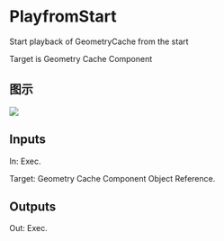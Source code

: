 # PlayfromStart

Start playback of GeometryCache from the start

Target is Geometry Cache Component

## 图示

![]($-20221218-18241037.png)

## Inputs

In: Exec.

Target: Geometry Cache Component Object Reference.  

## Outputs

Out: Exec.


